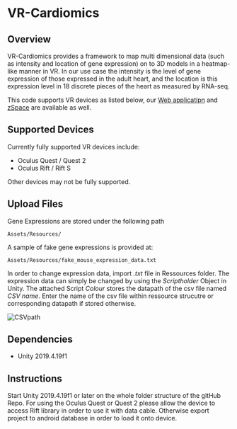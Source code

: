 # VR-Cardiomics

## Overview

VR-Cardiomics provides a framework to map multi dimensional data (such as intensity and location of gene expression) on to 3D models in a heatmap-like manner in VR. In our use case the intensity is the level of gene expression of those expressed in the adult heart, and the location is this expression level in 18 discrete pieces of the heart as measured by RNA-seq.

This code supports VR devices as listed below, our [Web applicatipn](https://github.com/Ramialison-Lab/3DCardiomics) and [zSpace](https://github.com/Ramialison-Lab/3DCardiomicsZSpace) are available as well.

## Supported Devices

Currently fully supported VR devices include:

* Oculus Quest / Quest 2
* Oculus Rift / Rift S

Other devices may not be fully supported.


## Upload Files

Gene Expressions are stored under the following path

```
Assets/Resources/
```

A sample of fake gene expressions is provided at:

```
Assets/Resources/fake_mouse_expression_data.txt
```

In order to change expression data, import *.txt* file in Ressources folder. The expression data can simply be changed by using the *Scriptholder* Object in Unity. The attached Script *Colour* stores the datapath of the csv file named *CSV name*. Enter the name of the csv file within ressource strucutre or corresponding datapath if stored otherwise.

![CSVpath](https://user-images.githubusercontent.com/79250095/126587353-91838b1c-c559-4013-af3b-3e2313960c66.PNG)

## Dependencies 

* Unity 2019.4.19f1 

## Instructions
Start Unity 2019.4.19f1 or later on the whole folder structure of the gitHub Repo. For using the Oculus Quest or Quest 2 please allow the device to access Rift library in order to use it with data cable. Otherwise export project to android database in order to load it onto device. 


